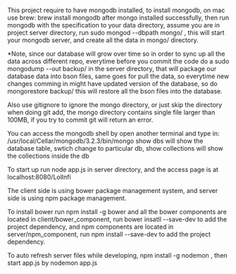 This project require to have mongodb installed, to install mongodb, on mac use brew: brew install mongodb after mongo installed successfully, then run mongodb with the specification to your data directory, assume you are in project server directory, run sudo mongod --dbpath mongo/ , this will start your mongodb server, and create all the data in mongo/ directory.

*Note, since our database will grow over time so in order to sync up all the data across different repo, everytime before you commit the code do a sudo mongodump --out backup/ in the server directory, that will package our database data into bson files, same goes for pull the data, so everytime new changes comming in might have updated version of the database, so do mongorestore backup/ this will restore all the bson files into the database.

Also use gitignore to ignore the mongo directory, or just skip the directory when doing git add, the mongo directory contains single file larger than 100MB, if you try to commit git will return an error.

You can access the mongodb shell by open another terminal and type in: /usr/local/Cellar/mongodb/3.2.3/bin/mongo 
show dbs will show the database table, swtich <db name> change to particular db, show collections will show the collections inside the db

To start up run node app.js in server directory, and the access page is at localhost:8080/LolInfi

The client side is using bower package management system, and server side is using npm package management.

To install bower run npm install -g bower and all the bower components are located in client/bower_component, run bower insatll --save-dev <your package name> to add the project dependency, and npm components are located in server/npm_component, run npm install --save-dev <your package name> to add the project dependency.

To auto refresh server files while developing, npm install -g nodemon , then start app.js by nodemon app.js

